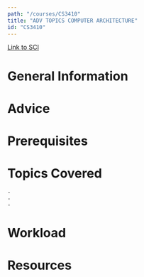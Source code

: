 ```yaml
---
path: "/courses/CS3410"
title: "ADV TOPICS COMPUTER ARCHITECTURE"
id: "CS3410"
---
```

[Link to SCI]("http://courses.sci.pitt.edu/courses/courses/view/CS-3410")

# General Information

# Advice


# Prerequisites
<!-- PREREQ_REPLACEMENT (Do not remove) -->

<!-- END PREREQ_REPLACEMENT (Do not remove) -->
# Topics Covered
	- 
	-
	-
# Workload

<!-- TESTIMONIALS
# Testimonials
This gets replaced with Gatsby, its
data comes from Google Sheets for easier
editing!
-->

# Resources
